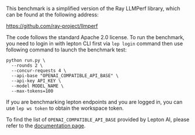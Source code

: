 This benchmark is a simplified version of the Ray LLMPerf library, which can
be found at the following address:

https://github.com/ray-project/llmperf

The code follows the standard Apache 2.0 license. To run the benchmark, you need to login in with lepton CLI first via `lep login` command then use following command to launch the benchmark test:
```
python run.py \
  --rounds 2 \
  --concur-requests 4 \
  --api-base "OPENAI_COMPATIBLE_API_BASE" \
  --api-key API_KEY \
  --model MODEL_NAME \
  --max-tokens=100
```

If you are benchmarking lepton endpoints and you are logged in, you can use `lep ws token` to obtain the workspace token.

To find the list of `OPENAI_COMPATIBLE_API_BASE` provided by Lepton AI, please refer to the [documentation page](https://www.lepton.ai/references/llm_models).
